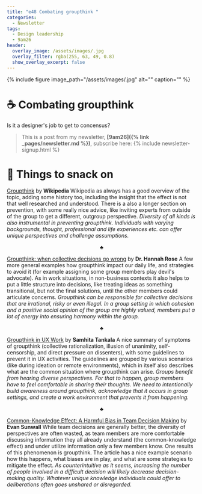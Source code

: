```yaml
---
title: "e48 Combating groupthink "
categories:
  - Newsletter
tags:
  - Design leadership
  - 9am26
header:
  overlay_image: /assets/images/.jpg
  overlay_filter: rgba(255, 63, 49, 0.8)
  show_overlay_excerpt: false
---
```



{% include figure image_path="/assets/images/.jpg" alt="" caption="" %}

# ☕ Combating groupthink


Is it a designer's job to get to concensus?

> This is a post from my newsletter, **[9am26]({% link _pages/newsletter.md %})**, subscribe here:
> {% include newsletter-signup.html %}

# 🍪 Things to snack on

[Groupthink](https://en.wikipedia.org/wiki/Groupthink) by **Wikipedia**
Wikipedia as always has a good overview of the topic, adding some history too, including the insight that the effect is not that well researched and understood. There is a also a longer section on prevention, with some really nice advice, like inviting experts from outside of the group to get a different, outgroup perspective.
*Diversity of all kinds is also instrumental in preventing groupthink. Individuals with varying backgrounds, thought, professional and life experiences etc. can offer unique perspectives and challenge assumptions.*

<p style="text-align: center;">♣︎</p>

[Groupthink: when collective decisions go wrong](https://nesslabs.com/groupthink) by **Dr. Hannah Rose**
A few more general examples how groupthink impact our daily life, and strategies to avoid it (for example assigning some group members play devil's advocate). As in work situations, in non-business contexts it also helps to put a little structure into decisions, like treating ideas as something transitional, but not the final solutions, until the other members could articulate concerns.
*Groupthink can be responsible for collective decisions that are irrational, risky or even illegal. In a group setting in which cohesion and a positive social opinion of the group are highly valued, members put a lot of energy into ensuring harmony within the group.*

<p style="text-align: center;">♣︎</p>

[Groupthink in UX Work](https://www.nngroup.com/articles/groupthink-in-ux/) by **Samhita Tankala**
A nice summary of symptoms of groupthink (collective rationalization, illusion of unanimity, self-censorship, and direct pressure on dissenters), with some guidelines to prevent it in UX activities. The guidelines are grouped by various scenarios (like during ideation or remote environments), which in itself also describes what are the common situation where groupthink can arise.
*Groups benefit from hearing diverse perspectives. For that to happen, group members have to feel comfortable in sharing their thoughts. We need to intentionally build awareness around groupthink, acknowledge that it occurs in group settings, and create a work environment that prevents it from happening.*

<p style="text-align: center;">♣︎</p>

[Common-Knowledge Effect: A Harmful Bias in Team Decision Making](https://www.nngroup.com/articles/common-knowledge-effect/) by **Evan Sunwall**
While team decisions are generally better, the diversity of perspectives are often wasted, as team members are more comfortable discussing information they all already understand (the common-knowledge effect) and under utilize information only a few members know. One results of this phenomenon is groupthink. The article has a nice example scenario how this happens, what biases are in play, and what are some strategies to mitigate the effect.
*As counterintuitive as it seems, increasing the number of people involved in a difficult decision will likely decrease decision-making quality. Whatever unique knowledge individuals could offer to deliberations often goes unshared or disregarded.*
